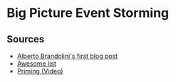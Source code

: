 # Big Picture Event Storming

## Sources

- [Alberto Brandolini's first blog post](https://ziobrando.blogspot.com/2013/11/introducing-event-storming.html)
- [Awesome list](https://github.com/mariuszgil/awesome-eventstorming)
- [Priming (Video)](https://www.youtube.com/watch?v=8PSy3cccs8M)

